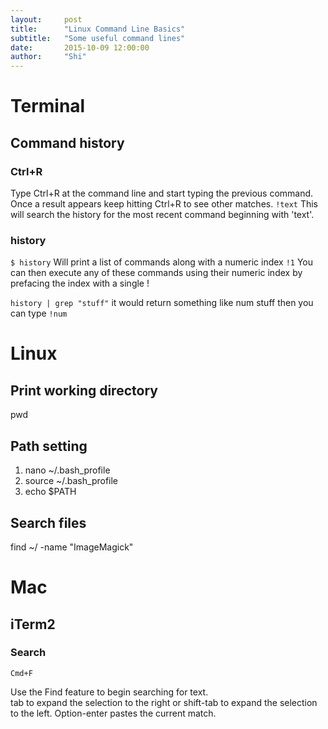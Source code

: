 ```yaml
---
layout:     post
title:      "Linux Command Line Basics"
subtitle:   "Some useful command lines"
date:       2015-10-09 12:00:00
author:     "Shi"
---
```



# Terminal 

## Command history

### Ctrl+R

Type Ctrl+R at the command line and start typing the previous command. Once a result appears keep hitting Ctrl+R to see other matches. 
`!text`
This will search the history for the most recent command beginning with 'text'.

### history

`$ history`
Will print a list of commands along with a numeric index
`!1`
You can then execute any of these commands using their numeric index by prefacing the index with a single !

`history | grep "stuff"`
it would return something like
num stuff
then you can type
`!num`

# Linux

## Print working directory

pwd

## Path setting

1. nano ~/.bash_profile
2. source ~/.bash_profile
3. echo $PATH 

## Search files

find ~/ -name "ImageMagick"

## 



## 



# Mac

## iTerm2

### Search

`Cmd+F`

Use the Find feature to begin searching for text.  
tab to expand the selection to the right or 
shift-tab to expand the selection to the left. 
Option-enter pastes the current match.


